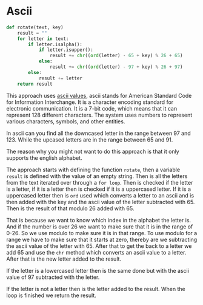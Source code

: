 # Ascii

```python
def rotate(text, key)
    result = ""
    for letter in text:
        if letter.isalpha():
            if letter.isupper():
                result += chr((ord(letter) - 65 + key) % 26 + 65)
            else:
                result += chr((ord(letter) - 97 + key) % 26 + 97)
        else:
            result += letter
    return result
```

This approach uses [ascii values][ascii], ascii stands for American Standard Code for Information Interchange.
It is a character encoding standard for electronic communication.
It is a 7-bit code, which means that it can represent 128 different characters.
The system uses numbers to represent various characters, symbols, and other entities.

In ascii can you find all the downcased letter in the range between 97 and 123.
While the upcased letters are in the range between 65 and 91.

The reason why you might not want to do this approach is that it only supports the english alphabet.

The approach starts with defining the function `rotate`, then a variable `result` is defined with the value of an empty string.
Then is all the letters from the text iterated over through a `for loop`.
Then is checked if the letter is a letter, if it is a letter then is checked if it is a uppercased letter.
If it is a uppercased letter then is `ord` used which converts a letter to an ascii and is then added with the key and the ascii value of the letter subtracted with 65.
Then is the result of that modulo 26 added with 65.

That is because we want to know which index in the alphabet the letter is.
And if the number is over 26 we want to make sure that it is in the range of 0-26.
So we use modulo to make sure it is in that range.
To use modulo for a range we have to make sure that it starts at zero, thereby are we subtracting the ascii value of the letter with 65.
After that to get the back to a letter we add 65 and use the `chr` method which converts an ascii value to a letter.
After that is the new letter added to the result.

If the letter is a lowercased letter then is the same done but with the ascii value of 97 subtracted with the letter.

If the letter is not a letter then is the letter added to the result.
When the loop is finished we return the result.

[ascii]: https://en.wikipedia.org/wiki/ASCII
